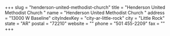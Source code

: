 +++
slug = "henderson-united-methodist-church"
title = "Henderson United Methodist Church "
name = "Henderson United Methodist Church "
address = "13000 W Baseline"
cityIndexKey = "city-ar-little-rock"
city = "Little Rock"
state = "AR"
postal = "72210"
website = ""
phone = "501 455-2209"
fax = ""
+++
